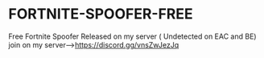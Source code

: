 # FORTNITE-SPOOFER-FREE
Free Fortnite Spoofer Released on my server ( Undetected on EAC and BE)
join on my server-->https://discord.gg/vnsZwJezJq
